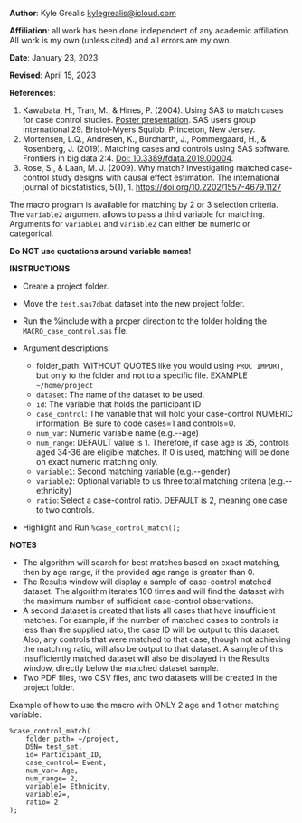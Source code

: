 

**Author**: Kyle Grealis kylegrealis@icloud.com

**Affiliation**: all work has been done independent of any academic affiliation. 
	All work is my own (unless cited) and all errors are my own.

**Date**: January 23, 2023

**Revised**: April 15, 2023

**References**:
1.  Kawabata, H., Tran, M., & Hines, P. (2004). Using SAS to match cases for case 
				control studies. [Poster presentation](https://support.sas.com/resources/papers/proceedings/proceedings/sugi29/173-29.pdf). SAS users group international 29. 
				Bristol-Myers Squibb, Princeton, New Jersey.
2.	Mortensen, L.Q., Andresen, K., Burcharth, J., Pommergaard, H., & Rosenberg, J. 
				(2019). Matching cases and controls using SAS software. Frontiers in big 
				data 2:4. [Doi: 10.3389/fdata.2019.00004](https://www.frontiersin.org/articles/10.3389/fdata.2019.00004/full).
3.	Rose, S., & Laan, M. J. (2009). Why match? Investigating matched case-control 
				study designs with causal effect estimation. The international journal of 
				biostatistics, 5(1), 1. https://doi.org/10.2202/1557-4679.1127

The macro program is available for matching by 2 or 3 selection criteria. The ```variable2``` argument allows to pass a third variable for matching. Arguments for ```variable1``` and ```variable2``` can either be numeric or categorical.


**Do NOT use quotations around variable names!**


**INSTRUCTIONS**
-	Create a project folder.
-	Move the ```test.sas7dbat``` dataset into the new project folder.
-	Run the %include with a proper direction to the folder holding the ```MACRO_case_control.sas``` file.
-	Argument descriptions:
	* 	folder_path: WITHOUT QUOTES like you would using ```PROC IMPORT```, but only to the folder and not to a specific file.
			EXAMPLE ```~/home/project```
	* 	```dataset```: The name of the dataset to be used.
	*	```id```: The variable that holds the participant ID
	*	```case_control```: The variable that will hold your case-control NUMERIC information. Be sure to code cases=1 and controls=0.
	*	```num_var```: Numeric variable name (e.g.--age)
	*	```num_range```: DEFAULT value is 1. Therefore, if case age is 35, controls aged 34-36 are eligible matches. If 0 is used, matching will be done on exact numeric matching only.
	*	```variable1```: Second matching variable (e.g.--gender)
	*	```variable2```: Optional variable to us three total matching criteria (e.g.--ethnicity)
	*	 ```ratio```: Select a case-control ratio. DEFAULT is 2, meaning one case to two controls.
	
-	Highlight and Run ```%case_control_match();```


**NOTES**
-	The algorithm will search for best matches based on exact matching, then by age range, if the provided age range is greater than 0.
-	The Results window will display a sample of case-control matched dataset. The algorithm iterates 100 times and will find the dataset with the maximum number of sufficient case-control observations.
-	A second dataset is created that lists all cases that have insufficient matches. For example, if the number of matched cases to controls is less than the supplied ratio, the case ID will be output to this dataset. Also, any controls that were matched to that case, though not achieving the matching ratio, will also be output to that dataset. A sample of this insufficiently matched dataset will also be displayed in the Results window, directly below the matched dataset sample.
-	Two PDF files, two CSV files, and two datasets will be created in the project folder.
		
		
		
Example of how to use the macro with ONLY 2 age and 1 other matching variable:

```
%case_control_match(
	folder_path= ~/project,
	DSN= test_set,
	id= Participant_ID,
	case_control= Event,
	num_var= Age,
	num_range= 2,
	variable1= Ethnicity,
	variable2=,
	ratio= 2
);
```

